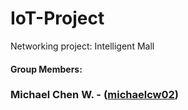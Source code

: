 # IoT-Project
Networking project: Intelligent Mall

#### Group Members:

### Michael Chen W. - ([michaelcw02](https://github.com/michaelcw02))
